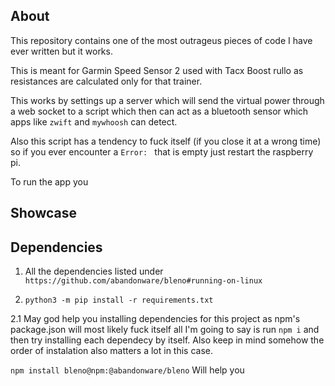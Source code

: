 <!-- This is one of the ugliest pieces of code I have ever written. -->

## About

This repository contains one of the most outrageus pieces of code I have ever written but it works.

This is meant for Garmin Speed Sensor 2 used with Tacx Boost rullo as resistances are calculated only for that trainer.

This works by settings up a server which will send the virtual power through a web socket to a script which then can act as a bluetooth sensor which apps like `zwift` and `mywhoosh` can detect.

Also this script has a tendency to fuck itself (if you close it at a wrong time) so if you ever encounter a `Error: ` that is empty just restart the raspberry pi.

To run the app you 

## Showcase

## Dependencies

1. All the dependencies listed under `https://github.com/abandonware/bleno#running-on-linux`

2. `python3 -m pip install -r requirements.txt`

2.1 May god help you installing dependencies for this project as npm's package.json will most likely fuck itself all I'm going to say is run `npm i` and then try installing each dependecy by itself. Also keep in mind somehow the order of instalation also matters a lot in this case.

`npm install bleno@npm:@abandonware/bleno` Will help you
